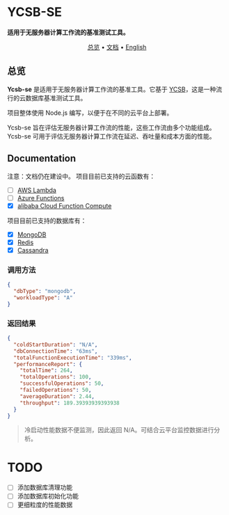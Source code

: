 <h1>YCSB-SE</h1>

**适用于无服务器计算工作流的基准测试工具。**

<p align="center">
  <a href="#overview">总览</a> • <a href="#documentation">文档</a>
  • <a href="./README.md" target="_blank">English</a>
<br>
</p>

<div id="overview"></div>

## 总览

**Ycsb-se** 是适用于无服务器计算工作流的基准工具。它基于 [YCSB](https://github.com/brianfrankcooper/YCSB)，这是一种流行的云数据库基准测试工具。

项目整体使用 Node.js 编写，以便于在不同的云平台上部署。

Ycsb-se 旨在评估无服务器计算工作流的性能，这些工作流由多个功能组成。Ycsb-se 可用于评估无服务器计算工作流在延迟、吞吐量和成本方面的性能。

<div id="documentation"></div>

## Documentation

注意：文档仍在建设中。
项目目前已支持的云函数有：

- [ ] [AWS Lambda](https://aws.amazon.com/lambda/)
- [ ] [Azure Functions](https://azure.microsoft.com/en-us/services/functions/)
- [x] [alibaba Cloud Function Compute](https://www.alibabacloud.com/product/function-compute)

项目目前已支持的数据库有：

- [x] [MongoDB](https://www.mongodb.com/)
- [x] [Redis](https://redis.io/)
- [x] [Cassandra](https://cassandra.apache.org/)

### 调用方法

```json
{
  "dbType": "mongodb",
  "workloadType": "A"
}
```

### 返回结果

```json
{
  "coldStartDuration": "N/A",
  "dbConnectionTime": "63ms",
  "totalFunctionExecutionTime": "339ms",
  "performanceReport": {
    "totalTime": 264,
    "totalOperations": 100,
    "successfulOperations": 50,
    "failedOperations": 50,
    "averageDuration": 2.44,
    "throughput": 189.39393939393938
  }
}
```

> 冷启动性能数据不便监测，因此返回 N/A。可结合云平台监控数据进行分析。

<!-- 准备配置：同地域的数据库，配置云函数，设置环境变量。依赖拉取 -->

# TODO

- [ ] 添加数据库清理功能
- [ ] 添加数据库初始化功能
- [ ] 更细粒度的性能数据
